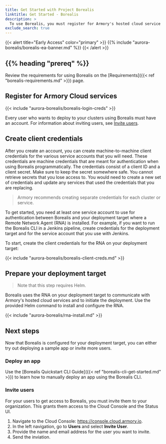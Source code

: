 ```yaml
---
title: Get Started with Project Borealis
linktitle: Get Started - Borealis
description: >
  To use Borealis, you must register for Armory's hosted cloud service and connect your deployment target to Armory cloud.
exclude_search: true
---
```


{{< alert title="Early Access" color="primary" >}}
{{% include "aurora-borealis/borealis-ea-banner.md" %}}
{{< /alert >}}


## {{% heading "prereq" %}}

Review the requirements for using Borealis on the [Requirements]({{< ref "borealis-requirements.md" >}}) page.

## Register for Armory Cloud services

{{< include "aurora-borealis/borealis-login-creds" >}}

Every user who wants to deploy to your clusters using Borealis must have an account. For information about inviting users, see [Invite users](#invite-users).

## Create client credentials

After you create an account, you can create machine-to-machine client credentials for the various service accounts that you will need. These credentials are machine credentials that are meant for authentication when using Borealis programmatically. The credentials consist of a client ID and a client secret. Make sure to keep the secret somewhere safe. You cannot retrieve secrets that you lose access to. You would need to create a new set of credentials and update any services that used the credentials that you are replacing.

> Armory recommends creating separate credentials for each cluster or service.

To get started, you need at least one service account to use for authentication between Borealis and your deployment target where a Remote Network Agent (RNA) is installed. For example, if you want to run the Borealis CLI in a Jenkins pipeline, create credentials for the deployment target and for the service account that you use with Jenkins.

To start, create the client credentials for the RNA on your deployment target:

{{< include "aurora-borealis/borealis-client-creds.md" >}}

## Prepare your deployment target

> Note that this step requires Helm.

Borealis uses the RNA on your deployment target to communicate with Armory's hosted cloud services and to initiate the deployment. Use the provided Helm command to install and configure the RNA.

{{< include "aurora-borealis/rna-install.md" >}}

## Next steps

Now that Borealis is configured for your deployment target, you can either try out deploying a sample app or invite more users.

### Deploy an app

Use the [Borealis Quickstart CLI Guide]({{< ref "borealis-cli-get-started.md" >}}) to learn how to manually deploy an app using the Borealis CLI.

### Invite users

For your users to get access to Borealis, you must invite them to your organization. This grants them access to the Cloud Console and the Status UI.

1. Navigate to the Cloud Console: https://console.cloud.armory.io.
2. In the left navigation, go to **Users** and select **Invite User**.
3. Provide the name and email address for the user you want to invite.
4. Send the inviation.